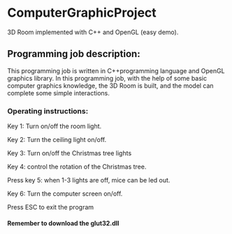 # ComputerGraphicProject
3D Room implemented with C++ and OpenGL (easy demo).

## Programming job description:

This programming job is written in C++programming language and OpenGL graphics library. In this programming job, with the help of some basic computer graphics knowledge, the 3D Room is built, and the model can complete some simple interactions.

### Operating instructions:

Key 1: Turn on/off the room light.

Key 2: Turn the ceiling light on/off.

Key 3: Turn on/off the Christmas tree lights

Key 4: control the rotation of the Christmas tree.

Press key 5: when 1-3 lights are off, mice can be led out.

Key 6: Turn the computer screen on/off.

Press ESC to exit the program

#### Remember to download the glut32.dll
